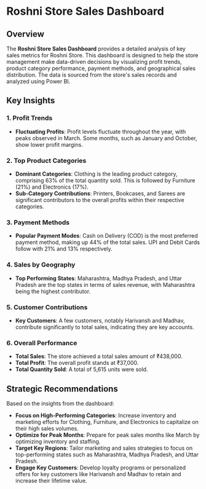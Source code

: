 # Roshni Store Sales Dashboard

## Overview

The **Roshni Store Sales Dashboard** provides a detailed analysis of key sales metrics for Roshni Store. This dashboard is designed to help the store management make data-driven decisions by visualizing profit trends, product category performance, payment methods, and geographical sales distribution. The data is sourced from the store's sales records and analyzed using Power BI.

## Key Insights

### 1. Profit Trends
- **Fluctuating Profits**: Profit levels fluctuate throughout the year, with peaks observed in March. Some months, such as January and October, show lower profit margins.
  
### 2. Top Product Categories
- **Dominant Categories**: Clothing is the leading product category, comprising 63% of the total quantity sold. This is followed by Furniture (21%) and Electronics (17%).
- **Sub-Category Contributions**: Printers, Bookcases, and Sarees are significant contributors to the overall profits within their respective categories.

### 3. Payment Methods
- **Popular Payment Modes**: Cash on Delivery (COD) is the most preferred payment method, making up 44% of the total sales. UPI and Debit Cards follow with 21% and 13% respectively.

### 4. Sales by Geography
- **Top Performing States**: Maharashtra, Madhya Pradesh, and Uttar Pradesh are the top states in terms of sales revenue, with Maharashtra being the highest contributor.

### 5. Customer Contributions
- **Key Customers**: A few customers, notably Harivansh and Madhav, contribute significantly to total sales, indicating they are key accounts.

### 6. Overall Performance
- **Total Sales**: The store achieved a total sales amount of ₹438,000.
- **Total Profit**: The overall profit stands at ₹37,000.
- **Total Quantity Sold**: A total of 5,615 units were sold.

## Strategic Recommendations
Based on the insights from the dashboard:
- **Focus on High-Performing Categories**: Increase inventory and marketing efforts for Clothing, Furniture, and Electronics to capitalize on their high sales volumes.
- **Optimize for Peak Months**: Prepare for peak sales months like March by optimizing inventory and staffing.
- **Target Key Regions**: Tailor marketing and sales strategies to focus on top-performing states such as Maharashtra, Madhya Pradesh, and Uttar Pradesh.
- **Engage Key Customers**: Develop loyalty programs or personalized offers for key customers like Harivansh and Madhav to retain and increase their lifetime value.

